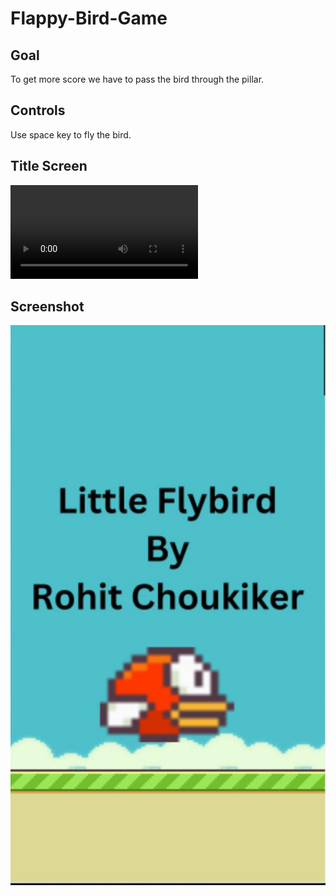 # Flappy-Bird-Game

## Goal
To get more score we have to pass the bird through the pillar.

## Controls
 Use space key to fly the bird.

 ## Title Screen

  ![Tittle Screen](https://raw.githubusercontent.com/RohitChoukiker/Flappy-Bird-Game/main/Little%20Fly%20Bird%20by%20Rohit%20Choukiker.mp4)
## Screenshot
![Tittle Screen](https://raw.githubusercontent.com/RohitChoukiker/Flappy-Bird-Game/main/screenshot.jpeg)


